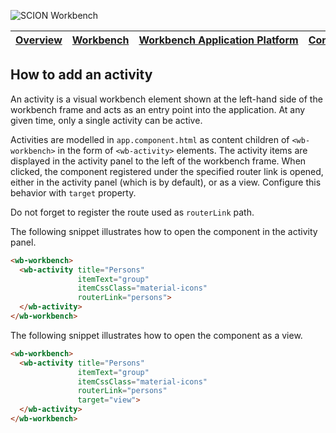 ![SCION Workbench](/resources/site/logo/scion-workbench-banner.png)

[Overview][menu-overview] | [Workbench][menu-workbench] | [Workbench&nbsp;Application&nbsp;Platform][menu-workbench-application-platform] | [Contributing][menu-contributing] | [Changelog][menu-changelog] | [Sponsoring][menu-sponsoring] | [Links][menu-links]
|---|---|---|---|---|---|---|

## How to add an activity

An activity is a visual workbench element shown at the left-hand side of the workbench frame and acts as an entry point into the application. At any given time, only a single activity can be active.

Activities are modelled in `app.component.html` as content children of `<wb-workbench>` in the form of `<wb-activity>` elements. The activity items are displayed in the activity panel to the left of the workbench frame.
When clicked, the component registered under the specified router link is opened, either in the activity panel (which is by default), or as a view. Configure this behavior with `target` property.

Do not forget to register the route used as `routerLink` path.

The following snippet illustrates how to open the component in the activity panel.

```html
<wb-workbench>
  <wb-activity title="Persons"
               itemText="group"
               itemCssClass="material-icons"
               routerLink="persons">
  </wb-activity>
</wb-workbench>
```

The following snippet illustrates how to open the component as a view.

```html
<wb-workbench>
  <wb-activity title="Persons"
               itemText="group"
               itemCssClass="material-icons"
               routerLink="persons"
               target="view">
  </wb-activity>
</wb-workbench>
```


[menu-overview]: /README.md
[menu-workbench]: /resources/site/workbench.md
[menu-workbench-application-platform]: /resources/site/workbench-application-platform.md
[menu-contributing]: /CONTRIBUTING.md
[menu-changelog]: /resources/site/changelog.md
[menu-sponsoring]: /resources/site/sponsors.md
[menu-links]: /resources/site/links.md
